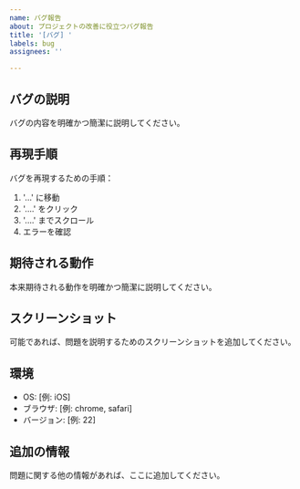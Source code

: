 ```yaml
---
name: バグ報告
about: プロジェクトの改善に役立つバグ報告
title: '[バグ] '
labels: bug
assignees: ''

---
```


## バグの説明
バグの内容を明確かつ簡潔に説明してください。

## 再現手順
バグを再現するための手順：
1. '...' に移動
2. '....' をクリック
3. '....' までスクロール
4. エラーを確認

## 期待される動作
本来期待される動作を明確かつ簡潔に説明してください。

## スクリーンショット
可能であれば、問題を説明するためのスクリーンショットを追加してください。

## 環境
- OS: [例: iOS]
- ブラウザ: [例: chrome, safari]
- バージョン: [例: 22]

## 追加の情報
問題に関する他の情報があれば、ここに追加してください。
